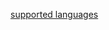 
[supported languages](https://github.com/highlightjs/highlight.js/blob/main/SUPPORTED_LANGUAGES.md)
